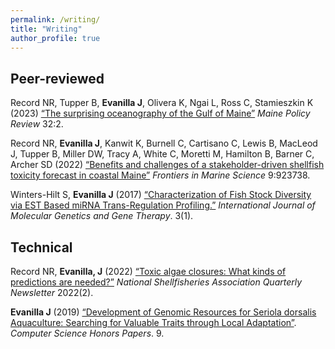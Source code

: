 ```yaml
---
permalink: /writing/
title: "Writing"
author_profile: true
---
```


## Peer-reviewed

Record NR, Tupper B, **Evanilla J**, Olivera K, Ngai L, Ross C, Stamieszkin K (2023) [“The surprising oceanography of the Gulf of Maine”](https://digitalcommons.library.umaine.edu/mpr/vol32/iss2/4/) *Maine Policy Review* 32:2.

Record NR, **Evanilla J**, Kanwit K, Burnell C, Cartisano C, Lewis B, MacLeod J, Tupper B, Miller DW, Tracy A, White C, Moretti M, Hamilton B, Barner C, Archer SD (2022) [“Benefits and challenges of a stakeholder-driven shellfish toxicity forecast in coastal Maine”](https://www.frontiersin.org/articles/10.3389/fmars.2022.923738/full) *Frontiers in Marine Science* 9:923738.

Winters-Hilt S, **Evanilla J** (2017) [“Characterization of Fish Stock Diversity via EST Based miRNA Trans-Regulation Profiling.”](https://sciforschenonline.org/journals/genetics/article-data/IJMGGT-3-110/IJMGGT-3-110.pdf) *International Journal of Molecular Genetics and Gene Therapy*. 3(1).


## Technical

Record NR, **Evanilla, J** (2022) [“Toxic algae closures: What kinds of predictions are needed?”](https://shellfish.memberclicks.net/assets/docs/Current_Newsletters/qnl_2022_2.pdf) *National Shellfisheries Association Quarterly Newsletter* 2022(2). 

**Evanilla J** (2019) [“Development of Genomic Resources for Seriola dorsalis Aquaculture: Searching for Valuable Traits through Local Adaptation”](https://digitalcommons.conncoll.edu/comscihp/9). *Computer Science Honors Papers*. 9.
